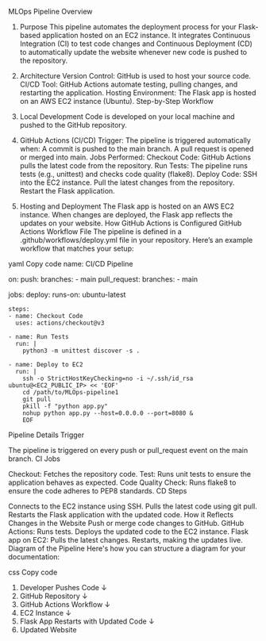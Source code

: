 MLOps Pipeline Overview
1. Purpose
This pipeline automates the deployment process for your Flask-based application hosted on an EC2 instance. It integrates Continuous Integration (CI) to test code changes and Continuous Deployment (CD) to automatically update the website whenever new code is pushed to the repository.

2. Architecture
Version Control: GitHub is used to host your source code.
CI/CD Tool: GitHub Actions automate testing, pulling changes, and restarting the application.
Hosting Environment: The Flask app is hosted on an AWS EC2 instance (Ubuntu).
Step-by-Step Workflow
1. Local Development
Code is developed on your local machine and pushed to the GitHub repository.
2. GitHub Actions (CI/CD)
Trigger: The pipeline is triggered automatically when:
A commit is pushed to the main branch.
A pull request is opened or merged into main.
Jobs Performed:
Checkout Code: GitHub Actions pulls the latest code from the repository.
Run Tests: The pipeline runs tests (e.g., unittest) and checks code quality (flake8).
Deploy Code:
SSH into the EC2 instance.
Pull the latest changes from the repository.
Restart the Flask application.
3. Hosting and Deployment
The Flask app is hosted on an AWS EC2 instance.
When changes are deployed, the Flask app reflects the updates on your website.
How GitHub Actions is Configured
GitHub Actions Workflow File
The pipeline is defined in a .github/workflows/deploy.yml file in your repository. Here’s an example workflow that matches your setup:

yaml
Copy code
name: CI/CD Pipeline

on:
  push:
    branches:
      - main
  pull_request:
    branches:
      - main

jobs:
  deploy:
    runs-on: ubuntu-latest

    steps:
    - name: Checkout Code
      uses: actions/checkout@v3

    - name: Run Tests
      run: |
        python3 -m unittest discover -s .

    - name: Deploy to EC2
      run: |
        ssh -o StrictHostKeyChecking=no -i ~/.ssh/id_rsa ubuntu@<EC2_PUBLIC_IP> << 'EOF'
        cd /path/to/MLOps-pipeline1
        git pull
        pkill -f "python app.py"
        nohup python app.py --host=0.0.0.0 --port=8080 &
        EOF
Pipeline Details
Trigger

The pipeline is triggered on every push or pull_request event on the main branch.
CI Jobs

Checkout: Fetches the repository code.
Test: Runs unit tests to ensure the application behaves as expected.
Code Quality Check: Runs flake8 to ensure the code adheres to PEP8 standards.
CD Steps

Connects to the EC2 instance using SSH.
Pulls the latest code using git pull.
Restarts the Flask application with the updated code.
How it Reflects Changes in the Website
Push or merge code changes to GitHub.
GitHub Actions:
Runs tests.
Deploys the updated code to the EC2 instance.
Flask app on EC2:
Pulls the latest changes.
Restarts, making the updates live.
Diagram of the Pipeline
Here's how you can structure a diagram for your documentation:

css
Copy code
1. Developer Pushes Code
      ↓
2. GitHub Repository
      ↓
3. GitHub Actions Workflow
      ↓
4. EC2 Instance
      ↓
5. Flask App Restarts with Updated Code
      ↓
6. Updated Website
